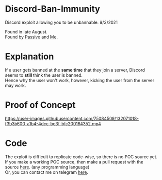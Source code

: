 # Discord-Ban-Immunity
Discord exploit allowing you to be unbannable. 9/3/2021

Found in late August.                                                                                                                                                
Found by [Passive](https://github.com/Passive) and [Me](https://github.com/dehoisted).

# Explanation
If a user gets banned at the **same time** that they join a server, Discord seems to **still** think the user is banned.                                               
Hence why the user won't work, however, kicking the user from the server may work.

# Proof of Concept
https://user-images.githubusercontent.com/75084509/132071018-f3b3b600-a1b4-4dcc-bc3f-bfc200184352.mp4

# Code
The exploit is difficult to replicate code-wise, so there is no POC source yet.                                                                                       
If you make a working POC source, then make a pull request with the source [here](https://github.com/dehoisted/Ban-Immunity). (any programming language)          
Or, you can contact me on telegram [here](https://t.me/Constex).

